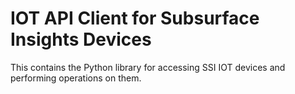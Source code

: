 # IOT API Client for Subsurface Insights Devices

This contains the Python library for accessing SSI IOT devices and performing
operations on them.


